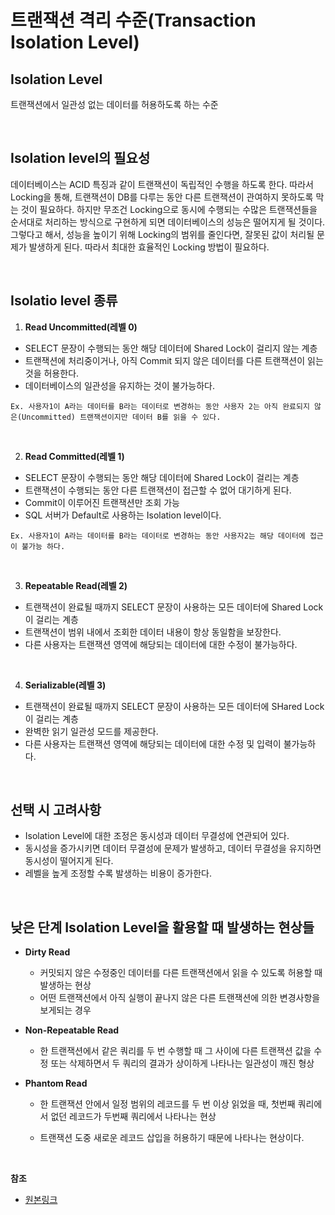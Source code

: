 # 트랜잭션 격리 수준(Transaction Isolation Level)

## Isolation Level

트랜잭션에서 일관성 없는 데이터를 허용하도록 하는 수준

<br/>

## Isolation level의 필요성

데이터베이스는 ACID 특징과 같이 트랜잭션이 독립적인 수행을 하도록 한다. 따라서 Locking을 통해, 트랜잭션이 DB를 다루는 동안 다른 트랜잭션이 관여하지 못하도록 막는 것이 필요하다. 하지만 무조건 Locking으로 동시에 수행되는 수많은 트랜잭션들을 순서대로 처리하는 방식으로 구현하게 되면 데이터베이스의 성능은 떨어지게 될 것이다. 그렇다고 해서, 성능을 높이기 위해 Locking의 범위를 줄인다면, 잘못된 값이 처리될 문제가 발생하게 된다. 따라서 최대한 효율적인 Locking 방법이 필요하다.

<br/>

## Isolatio level 종류

1. **Read Uncommitted(레벨 0)**

* SELECT 문장이 수행되는 동안 해당 데이터에 Shared Lock이 걸리지 않는 계층
* 트랜잭션에 처리중이거나, 아직 Commit 되지 않은 데이터를 다른 트랜잭션이 읽는 것을 허용한다.
* 데이터베이스의 일관성을 유지하는 것이 불가능하다.

```
Ex. 사용자1이 A라는 데이터를 B라는 데이터로 변경하는 동안 사용자 2는 아직 완료되지 않은(Uncommitted) 트랜잭션이지만 데이터 B를 읽을 수 있다.
```

<br/>

2. **Read Committed(레벨 1)**

* SELECT 문장이 수행되는 동안 해당 데이터에 Shared Lock이 걸리는 계층
* 트랜잭션이 수행되는 동안 다른 트랜잭션이 접근할 수 없어 대기하게 된다.
* Commit이 이루어진 트랜잭션만 조회 가능
* SQL 서버가 Default로 사용하는 Isolation level이다.

```
Ex. 사용자1이 A라는 데이터를 B라는 데이터로 변경하는 동안 사용자2는 해당 데이터에 접근이 불가능 하다.
```

<br/>

3. **Repeatable Read(레벨 2)**

* 트랜잭션이 완료될 때까지 SELECT 문장이 사용하는 모든 데이터에 Shared Lock이 걸리는 계층
* 트랜잭션이 범위 내에서 조회한 데이터 내용이 항상 동일함을 보장한다.
* 다른 사용자는 트랜잭션 영역에 해당되는 데이터에 대한 수정이 불가능하다.

<br/>

4. **Serializable(레벨 3)**

* 트랜잭션이 완료될 때까지 SELECT 문장이 사용하는 모든 데이터에 SHared Lock이 걸리는 계층
* 완벽한 읽기 일관성 모드를 제공한다.
* 다른 사용자는 트랜잭션 영역에 해당되는 데이터에 대한 수정 및 입력이 불가능하다.

<br/>

## 선택 시 고려사항
* Isolation Level에 대한 조정은 동시성과 데이터 무결성에 연관되어 있다.
* 동시성을 증가시키면 데이터 무결성에 문제가 발생하고, 데이터 무결성을 유지하면 동시성이 떨어지게 된다.
* 레벨을 높게 조정할 수록 발생하는 비용이 증가한다.

<br/>

## 낮은 단계 Isolation Level을 활용할 때 발생하는 현상들

* **Dirty Read**
  * 커밋되지 않은 수정중인 데이터를 다른 트랜잭션에서 읽을 수 있도록 허용할 때 발생하는 현상
  * 어떤 트랜잭션에서 아직 실행이 끝나지 않은 다른 트랜잭션에 의한 변경사항을 보게되는 경우

* **Non-Repeatable Read**
  * 한 트랜잭션에서 같은 쿼리를 두 번 수행할 때 그 사이에 다른 트랜잭션 값을 수정 또는 삭제하면서 두 쿼리의 결과가 상이하게 나타나는 일관성이 깨진 형상

* **Phantom Read**
  * 한 트랜잭션 안에서 일정 범위의 레코드를 두 번 이상 읽었을 때, 첫번째 쿼리에서 없던 레코드가 두번째 쿼리에서 나타나는 현상

  * 트랜잭션 도중 새로운 레코드 삽입을 허용하기 때문에 나타나는 현상이다.

<br/>

**참조**
* [원본링크](https://gyoogle.dev/blog/computer-science/data-base/Transaction%20Isolation%20Level.html)